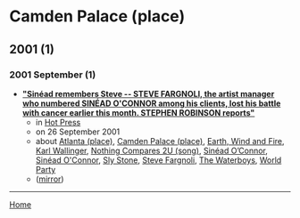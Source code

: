 # Camden Palace (place)

## 2001 (1)

### 2001 September (1)

 - [**"Sinéad remembers Steve -- STEVE FARGNOLI, the artist manager who numbered SINÉAD O'CONNOR among his clients, lost his battle with cancer earlier this month. STEPHEN ROBINSON reports"**](https://www.hotpress.com/music/sineacutead-remembers-steve-1525753)
    - in [Hot Press](../../../publications/hot-press/index.md)
    - on 26 September 2001
    - about [Atlanta (place)](../../../topics/place/atlanta/index.md), [Camden Palace (place)](../../../topics/place/camden-palace/index.md), [Earth, Wind and Fire](../../../topics/earth-wind-and-fire/index.md), [Karl Wallinger](../../../topics/karl-wallinger/index.md), [Nothing Compares 2U (song)](../../../topics/song/nothing-compares-2u/index.md), [Sinéad O’Connor](../../../topics/sin-ad-o-connor/index.md), [Sinéad O'Connor](../../../topics/sin-ad-o-connor/index.md), [Sly Stone](../../../topics/sly-stone/index.md), [Steve Fargnoli](../../../topics/steve-fargnoli/index.md), [The Waterboys](../../../topics/the-waterboys/index.md), [World Party](../../../topics/world-party/index.md)
    - ([mirror](https://web.archive.org/web/*/https://www.hotpress.com/music/sineacutead-remembers-steve-1525753))

----

[Home](../index.md)
